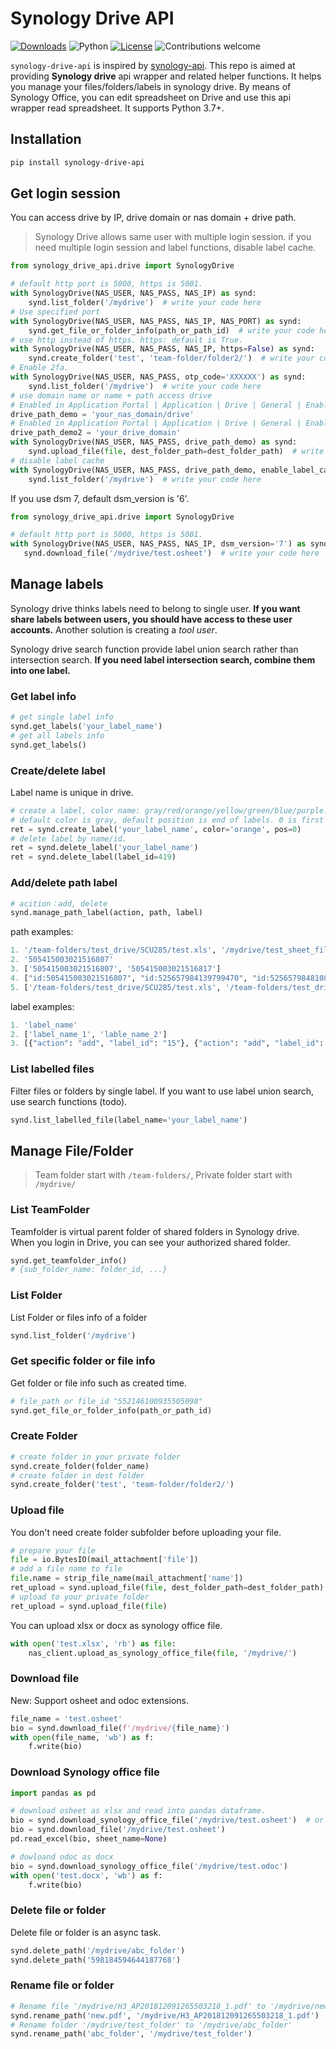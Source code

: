 # Synology Drive API
[![Downloads](https://static.pepy.tech/personalized-badge/synology-drive-api?period=total&units=international_system&left_color=grey&right_color=red&left_text=Downloads)](https://pepy.tech/project/synology-drive-api)
![Python](https://img.shields.io/badge/python-v3.7+-blue.svg)
[![License](https://img.shields.io/badge/license-MIT-gree.svg)](https://opensource.org/licenses/MIT)
![Contributions welcome](https://img.shields.io/badge/contributions-welcome-orange.svg)

`synology-drive-api` is inspired by  [synology-api](https://github.com/N4S4/synology-api). 
This repo is aimed at providing **Synology drive** api wrapper and related helper functions. It helps you manage your files/folders/labels in synology drive.  By means of Synology Office, you can edit spreadsheet on Drive and use this api wrapper read spreadsheet. It supports Python 3.7+.

## Installation
```bash
pip install synology-drive-api
```

## Get login session

You can access drive by IP, drive domain or nas domain + drive path. 

> Synology Drive allows same user with multiple login session. if you need multiple login session and label functions, disable label cache.

```python
from synology_drive_api.drive import SynologyDrive

# default http port is 5000, https is 5001. 
with SynologyDrive(NAS_USER, NAS_PASS, NAS_IP) as synd:
    synd.list_folder('/mydrive')  # write your code here
# Use specified port
with SynologyDrive(NAS_USER, NAS_PASS, NAS_IP, NAS_PORT) as synd:
    synd.get_file_or_folder_info(path_or_path_id)  # write your code here
# use http instead of https. https: default is True.
with SynologyDrive(NAS_USER, NAS_PASS, NAS_IP, https=False) as synd:
    synd.create_folder('test', 'team-folder/folder2/')  # write your code here
# Enable 2fa.
with SynologyDrive(NAS_USER, NAS_PASS, otp_code='XXXXXX') as synd:
    synd.list_folder('/mydrive')  # write your code here
# use domain name or name + path access drive
# Enabled in Application Portal | Application | Drive | General | Enable customized alias
drive_path_demo = 'your_nas_domain/drive'
# Enabled in Application Portal | Application | Drive | General | Enable customized domain
drive_path_demo2 = 'your_drive_domain'
with SynologyDrive(NAS_USER, NAS_PASS, drive_path_demo) as synd:
    synd.upload_file(file, dest_folder_path=dest_folder_path)  # write your code here
# disable label cache
with SynologyDrive(NAS_USER, NAS_PASS, drive_path_demo, enable_label_cache=False) as synd:
    synd.list_folder('/mydrive')  # write your code here
```
If you use dsm 7, default dsm_version is '6'.  
```python
from synology_drive_api.drive import SynologyDrive

# default http port is 5000, https is 5001. 
with SynologyDrive(NAS_USER, NAS_PASS, NAS_IP, dsm_version='7') as synd:
   synd.download_file('/mydrive/test.osheet')  # write your code here
```
## Manage labels

Synology drive thinks labels need to belong to single user. **If you want share labels between users, you should have access to these user accounts.** Another solution is creating a *tool user*.

Synology drive search function provide label union search rather than intersection search. **If you need label intersection search, combine them into one label.**

### Get label info

```python
# get single label info
synd.get_labels('your_label_name')
# get all labels info
synd.get_labels()
```

### Create/delete label

Label name is unique in drive.

```python
# create a label, color name: gray/red/orange/yellow/green/blue/purple.
# default color is gray, default position is end of labels. 0 is first position.
ret = synd.create_label('your_label_name', color='orange', pos=0)
# delete label by name/id.
ret = synd.delete_label('your_label_name')
ret = synd.delete_label(label_id=419)
```

### Add/delete path label

```python
# acition：add, delete
synd.manage_path_label(action, path, label)
```

path examples:

```python
1. '/team-folders/test_drive/SCU285/test.xls', '/mydrive/test_sheet_file.osheet'
2. '505415003021516807'
3. ['505415003021516807', '505415003021516817']
4. ["id:505415003021516807", "id:525657984139799470", "id:525657984810888112"]
5. ['/team-folders/test_drive/SCU285/test.xls', '/team-folders/test_drive/SCU283/test2.xls']
```

label examples:

```python
1. 'label_name'
2. ['label_name_1', 'lable_name_2']
3. [{"action": "add", "label_id": "15"}, {"action": "add", "label_id": "16"}]
```

### List labelled files

Filter files or folders by single label. If you want to use label union search, use search functions (todo).

```python
synd.list_labelled_file(label_name='your_label_name')
```

## Manage File/Folder

>Team folder start with `/team-folders/`, Private folder start with `/mydrive/`

### List TeamFolder

Teamfolder  is virtual parent folder of shared folders in Synology drive. When you login in Drive, you can see your authorized shared folder.

```python
synd.get_teamfolder_info()
# {sub_folder_name: folder_id, ...}
```

### List Folder

List Folder or files info of a folder

```python
synd.list_folder('/mydrive')
```

### Get specific folder or file info

Get folder or file info such as created time.

```python
# file_path or file_id "552146100935505098"
synd.get_file_or_folder_info(path_or_path_id)
```

### Create Folder

```python
# create folder in your private folder
synd.create_folder(folder_name)
# create folder in dest folder
synd.create_folder('test', 'team-folder/folder2/')
```

### Upload file

You don't need create folder subfolder before uploading your file.

```python
# prepare your file
file = io.BytesIO(mail_attachment['file'])
# add a file name to file
file.name = strip_file_name(mail_attachment['name'])
ret_upload = synd.upload_file(file, dest_folder_path=dest_folder_path)
# upload to your private folder
ret_upload = synd.upload_file(file)
```

You can upload xlsx or docx as synology office file.
``` python
with open('test.xlsx', 'rb') as file:
    nas_client.upload_as_synology_office_file(file, '/mydrive/')
```

### Download file
New: Support osheet and odoc extensions.
```python
file_name = 'test.osheet'
bio = synd.download_file(f'/mydrive/{file_name}')
with open(file_name, 'wb') as f:
    f.write(bio)
```

### Download Synology office file

```python
import pandas as pd

# download osheet as xlsx and read into pandas dataframe.
bio = synd.download_synology_office_file('/mydrive/test.osheet')  # or
bio = synd.download_file('/mydrive/test.osheet')
pd.read_excel(bio, sheet_name=None)

# dowloand odoc as docx
bio = synd.download_synology_office_file('/mydrive/test.odoc')
with open('test.docx', 'wb') as f:
    f.write(bio)
```

### Delete file or folder

Delete file or folder is  an async task.

```python
synd.delete_path('/mydrive/abc_folder')
synd.delete_path('598184594644187768')
```

### Rename file or folder

```python
# Rename file '/mydrive/H3_AP201812091265503218_1.pdf' to '/mydrive/new.pdf'
synd.rename_path('new.pdf', '/mydrive/H3_AP201812091265503218_1.pdf')
# Rename folder '/mydrive/test_folder' to '/mydrive/abc_folder'
synd.rename_path('abc_folder', '/mydrive/test_folder')
```
